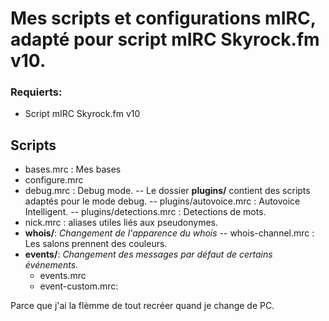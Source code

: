 # Mes scripts et configurations mIRC, adapté pour script mIRC Skyrock.fm v10.

### Requierts:
- Script mIRC Skyrock.fm v10

## Scripts
- bases.mrc : Mes bases
- configure.mrc
- debug.mrc : Debug mode.
-- Le dossier **plugins/** contient des scripts adaptés pour le mode debug.
-- plugins/autovoice.mrc : Autovoice Intelligent.
-- plugins/detections.mrc : Detections de mots.
- nick.mrc : aliases utiles liés aux pseudonymes.
- **whois/**: *Changement de l'apparence du whois*
-- whois-channel.mrc : Les salons prennent des couleurs.
- **events/**: *Changement des messages par défaut de certains événements.*
    - events.mrc
    - event-custom.mrc:

Parce que j'ai la flèmme de tout recréer quand je change de PC.